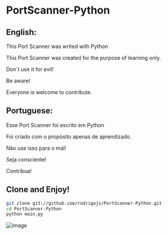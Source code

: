 # PortScanner-Python

## English:

This Port Scanner was writed with Python

This Port Scanner was created for the purpose of learning only.

Don`t use it for evil!

Be aware!

Everyone is welcome to contribute.

## Portuguese:

Esse Port Scanner foi escrito em Python

Foi criado com o propósito apenas de aprendizado.

Não use isso para o mal!

Seja consciente!

Contribua!

## Clone and Enjoy!

```bash
git clone git://github.com/rodrigojs/PortScanner-Python.git
cd PortScanner-Python
python main.py
```
![image](https://user-images.githubusercontent.com/1559845/114341178-85790080-9b2f-11eb-924f-3ac917ba7ef2.png)
